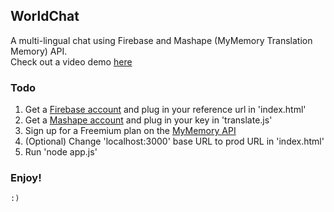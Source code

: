 ## WorldChat

  A multi-lingual chat using Firebase and Mashape (MyMemory Translation Memory) API.    
  Check out a video demo [here](http://www.screenr.com/DSy7)

### Todo

1. Get a [Firebase account](http://firebase.com) and plug in your reference url in 'index.html'
2. Get a [Mashape account](http://mashape.com) and plug in your key in 'translate.js'
3. Sign up for a Freemium plan on the [MyMemory API](https://www.mashape.com/translated/mymemory-translation-memory#!pricing)
4. (Optional) Change 'localhost:3000' base URL to prod URL in 'index.html'
5. Run 'node app.js'

### Enjoy!

    :)